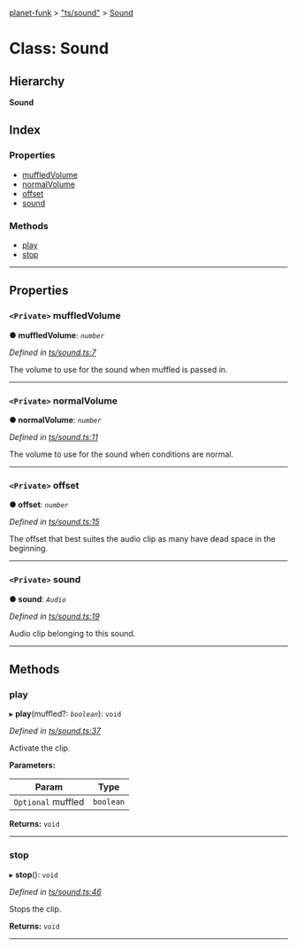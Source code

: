 [planet-funk](../README.md) > ["ts/sound"](../modules/_ts_sound_.md) > [Sound](../classes/_ts_sound_.sound.md)

# Class: Sound

## Hierarchy

**Sound**

## Index

### Properties

* [muffledVolume](_ts_sound_.sound.md#muffledvolume)
* [normalVolume](_ts_sound_.sound.md#normalvolume)
* [offset](_ts_sound_.sound.md#offset)
* [sound](_ts_sound_.sound.md#sound)

### Methods

* [play](_ts_sound_.sound.md#play)
* [stop](_ts_sound_.sound.md#stop)

---

## Properties

<a id="muffledvolume"></a>

### `<Private>` muffledVolume

**● muffledVolume**: *`number`*

*Defined in [ts/sound.ts:7](https://github.com/WilliamRADFunk/planet-funk/blob/84f9ac1/src/ts/sound.ts#L7)*

The volume to use for the sound when muffled is passed in.

___
<a id="normalvolume"></a>

### `<Private>` normalVolume

**● normalVolume**: *`number`*

*Defined in [ts/sound.ts:11](https://github.com/WilliamRADFunk/planet-funk/blob/84f9ac1/src/ts/sound.ts#L11)*

The volume to use for the sound when conditions are normal.

___
<a id="offset"></a>

### `<Private>` offset

**● offset**: *`number`*

*Defined in [ts/sound.ts:15](https://github.com/WilliamRADFunk/planet-funk/blob/84f9ac1/src/ts/sound.ts#L15)*

The offset that best suites the audio clip as many have dead space in the beginning.

___
<a id="sound"></a>

### `<Private>` sound

**● sound**: *`Audio`*

*Defined in [ts/sound.ts:19](https://github.com/WilliamRADFunk/planet-funk/blob/84f9ac1/src/ts/sound.ts#L19)*

Audio clip belonging to this sound.

___

## Methods

<a id="play"></a>

###  play

▸ **play**(muffled?: *`boolean`*): `void`

*Defined in [ts/sound.ts:37](https://github.com/WilliamRADFunk/planet-funk/blob/84f9ac1/src/ts/sound.ts#L37)*

Activate the clip.

**Parameters:**

| Param | Type |
| ------ | ------ |
| `Optional` muffled | `boolean` |

**Returns:** `void`

___
<a id="stop"></a>

###  stop

▸ **stop**(): `void`

*Defined in [ts/sound.ts:46](https://github.com/WilliamRADFunk/planet-funk/blob/84f9ac1/src/ts/sound.ts#L46)*

Stops the clip.

**Returns:** `void`

___

